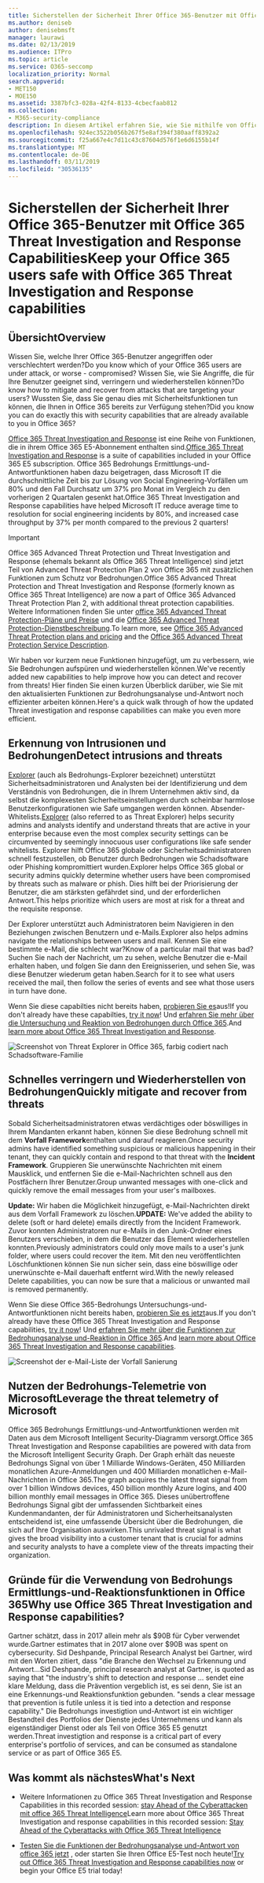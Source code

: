 ```yaml
---
title: Sicherstellen der Sicherheit Ihrer Office 365-Benutzer mit Office 365 Threat Investigation and Response Capabilities
ms.author: deniseb
author: denisebmsft
manager: laurawi
ms.date: 02/13/2019
ms.audience: ITPro
ms.topic: article
ms.service: O365-seccomp
localization_priority: Normal
search.appverid:
- MET150
- MOE150
ms.assetid: 3387bfc3-028a-42f4-8133-4cbecfaab812
ms.collection:
- M365-security-compliance
description: In diesem Artikel erfahren Sie, wie Sie mithilfe von Office 365 Bedrohungs Ermittlungs-und-Reaktionsfunktionen Ihre Organisation Eindringlinge und Bedrohungen erkennen und schnell die Bedrohungen verringern und wiederherstellen können.
ms.openlocfilehash: 924ec3522b056b267f5e8af394f380aaff8392a2
ms.sourcegitcommit: f25a667e4c7d11c43c87604d576f1e6d6155b14f
ms.translationtype: MT
ms.contentlocale: de-DE
ms.lasthandoff: 03/11/2019
ms.locfileid: "30536135"
---
```

# <a name="keep-your-office-365-users-safe-with-office-365-threat-investigation-and-response-capabilities"></a><span data-ttu-id="88f61-103">Sicherstellen der Sicherheit Ihrer Office 365-Benutzer mit Office 365 Threat Investigation and Response Capabilities</span><span class="sxs-lookup"><span data-stu-id="88f61-103">Keep your Office 365 users safe with Office 365 Threat Investigation and Response capabilities</span></span>

## <a name="overview"></a><span data-ttu-id="88f61-104">Übersicht</span><span class="sxs-lookup"><span data-stu-id="88f61-104">Overview</span></span>

<span data-ttu-id="88f61-105">Wissen Sie, welche Ihrer Office 365-Benutzer angegriffen oder verschlechtert werden?</span><span class="sxs-lookup"><span data-stu-id="88f61-105">Do you know which of your Office 365 users are under attack, or worse - compromised?</span></span> <span data-ttu-id="88f61-106">Wissen Sie, wie Sie Angriffe, die für Ihre Benutzer geeignet sind, verringern und wiederherstellen können?</span><span class="sxs-lookup"><span data-stu-id="88f61-106">Do know how to mitigate and recover from attacks that are targeting your users?</span></span> <span data-ttu-id="88f61-107">Wussten Sie, dass Sie genau dies mit Sicherheitsfunktionen tun können, die Ihnen in Office 365 bereits zur Verfügung stehen?</span><span class="sxs-lookup"><span data-stu-id="88f61-107">Did you know you can do exactly this with security capabilities that are already available to you in Office 365?</span></span> 
  
<span data-ttu-id="88f61-108">[Office 365 Threat Investigation and Response](office-365-ti.md) ist eine Reihe von Funktionen, die in ihrem Office 365 E5-Abonnement enthalten sind.</span><span class="sxs-lookup"><span data-stu-id="88f61-108">[Office 365 Threat Investigation and Response](office-365-ti.md) is a suite of capabilities included in your Office 365 E5 subscription.</span></span> <span data-ttu-id="88f61-109">Office 365 Bedrohungs Ermittlungs-und-Antwortfunktionen haben dazu beigetragen, dass Microsoft IT die durchschnittliche Zeit bis zur Lösung von Social Engineering-Vorfällen um 80% und den Fall Durchsatz um 37% pro Monat im Vergleich zu den vorherigen 2 Quartalen gesenkt hat.</span><span class="sxs-lookup"><span data-stu-id="88f61-109">Office 365 Threat Investigation and Response capabilities have helped Microsoft IT reduce average time to resolution for social engineering incidents by 80%, and increased case throughput by 37% per month compared to the previous 2 quarters!</span></span> 

> [!IMPORTANT]
> <span data-ttu-id="88f61-110">Office 365 Advanced Threat Protection und Threat Investigation and Response (ehemals bekannt als Office 365 Threat Intelligence) sind jetzt Teil von Advanced Threat Protection Plan 2 von Office 365 mit zusätzlichen Funktionen zum Schutz vor Bedrohungen.</span><span class="sxs-lookup"><span data-stu-id="88f61-110">Office 365 Advanced Threat Protection and Threat Investigation and Response (formerly known as Office 365 Threat Intelligence) are now a part of Office 365 Advanced Threat Protection Plan 2, with additional threat protection capabilities.</span></span> <span data-ttu-id="88f61-111">Weitere Informationen finden Sie unter [office 365 Advanced Threat Protection-Pläne und Preise](https://products.office.com/exchange/advance-threat-protection) und die [Office 365 Advanced Threat Protection-Dienstbeschreibung](https://docs.microsoft.com/office365/servicedescriptions/office-365-advanced-threat-protection-service-description).</span><span class="sxs-lookup"><span data-stu-id="88f61-111">To learn more, see [Office 365 Advanced Threat Protection plans and pricing](https://products.office.com/exchange/advance-threat-protection) and the [Office 365 Advanced Threat Protection Service Description](https://docs.microsoft.com/office365/servicedescriptions/office-365-advanced-threat-protection-service-description).</span></span>
  
<span data-ttu-id="88f61-112">Wir haben vor kurzem neue Funktionen hinzugefügt, um zu verbessern, wie Sie Bedrohungen aufspüren und wiederherstellen können.</span><span class="sxs-lookup"><span data-stu-id="88f61-112">We've recently added new capabilities to help improve how you can detect and recover from threats!</span></span> <span data-ttu-id="88f61-113">Hier finden Sie einen kurzen Überblick darüber, wie Sie mit den aktualisierten Funktionen zur Bedrohungsanalyse und-Antwort noch effizienter arbeiten können.</span><span class="sxs-lookup"><span data-stu-id="88f61-113">Here's a quick walk through of how the updated Threat investigation and response capabilities can make you even more efficient.</span></span>
  
## <a name="detect-intrusions-and-threats"></a><span data-ttu-id="88f61-114">Erkennung von Intrusionen und Bedrohungen</span><span class="sxs-lookup"><span data-stu-id="88f61-114">Detect intrusions and threats</span></span>

<span data-ttu-id="88f61-115">[Explorer](use-explorer-in-security-and-compliance.md) (auch als Bedrohungs-Explorer bezeichnet) unterstützt Sicherheitsadministratoren und Analysten bei der Identifizierung und dem Verständnis von Bedrohungen, die in Ihrem Unternehmen aktiv sind, da selbst die komplexesten Sicherheitseinstellungen durch scheinbar harmlose Benutzerkonfigurationen wie Safe umgangen werden können. Absender-Whitelists.</span><span class="sxs-lookup"><span data-stu-id="88f61-115">[Explorer](use-explorer-in-security-and-compliance.md) (also referred to as Threat Explorer) helps security admins and analysts identify and understand threats that are active in your enterprise because even the most complex security settings can be circumvented by seemingly innocuous user configurations like safe sender whitelists.</span></span> <span data-ttu-id="88f61-116">Explorer hilft Office 365 globale oder Sicherheitsadministratoren schnell festzustellen, ob Benutzer durch Bedrohungen wie Schadsoftware oder Phishing kompromittiert wurden.</span><span class="sxs-lookup"><span data-stu-id="88f61-116">Explorer helps Office 365 global or security admins quickly determine whether users have been compromised by threats such as malware or phish.</span></span> <span data-ttu-id="88f61-117">Dies hilft bei der Priorisierung der Benutzer, die am stärksten gefährdet sind, und der erforderlichen Antwort.</span><span class="sxs-lookup"><span data-stu-id="88f61-117">This helps prioritize which users are most at risk for a threat and the requisite response.</span></span> 
  
<span data-ttu-id="88f61-118">Der Explorer unterstützt auch Administratoren beim Navigieren in den Beziehungen zwischen Benutzern und e-Mails.</span><span class="sxs-lookup"><span data-stu-id="88f61-118">Explorer also helps admins navigate the relationships between users and mail.</span></span> <span data-ttu-id="88f61-119">Kennen Sie eine bestimmte e-Mail, die schlecht war?</span><span class="sxs-lookup"><span data-stu-id="88f61-119">Know of a particular mail that was bad?</span></span> <span data-ttu-id="88f61-120">Suchen Sie nach der Nachricht, um zu sehen, welche Benutzer die e-Mail erhalten haben, und folgen Sie dann den Ereignisserien, und sehen Sie, was diese Benutzer wiederum getan haben.</span><span class="sxs-lookup"><span data-stu-id="88f61-120">Search for it to see what users received the mail, then follow the series of events and see what those users in turn have done.</span></span>

<span data-ttu-id="88f61-121">Wenn Sie diese capabilties nicht bereits haben, [probieren Sie es](https://aka.ms/tryo365threatintel3)aus!</span><span class="sxs-lookup"><span data-stu-id="88f61-121">If you don't already have these capabilties, [try it now](https://aka.ms/tryo365threatintel3)!</span></span> <span data-ttu-id="88f61-122">Und [erfahren Sie mehr über die Untersuchung und Reaktion von Bedrohungen durch Office 365](https://aka.ms/readmoreabouto365threatintel).</span><span class="sxs-lookup"><span data-stu-id="88f61-122">And [learn more about Office 365 Threat Investigation and Response](https://aka.ms/readmoreabouto365threatintel).</span></span>
  
![Screenshot von Threat Explorer in Office 365, farbig codiert nach Schadsoftware-Familie](media/591338dd-252a-437d-b5f2-87aa42e74b0c.png)
  
## <a name="quickly-mitigate-and-recover-from-threats"></a><span data-ttu-id="88f61-124">Schnelles verringern und Wiederherstellen von Bedrohungen</span><span class="sxs-lookup"><span data-stu-id="88f61-124">Quickly mitigate and recover from threats</span></span>

<span data-ttu-id="88f61-125">Sobald Sicherheitsadministratoren etwas verdächtiges oder böswilliges in Ihrem Mandanten erkannt haben, können Sie diese Bedrohung schnell mit dem **Vorfall Framework**enthalten und darauf reagieren.</span><span class="sxs-lookup"><span data-stu-id="88f61-125">Once security admins have identified something suspicious or malicious happening in their tenant, they can quickly contain and respond to that threat with the **Incident Framework**.</span></span> <span data-ttu-id="88f61-126">Gruppieren Sie unerwünschte Nachrichten mit einem Mausklick, und entfernen Sie die e-Mail-Nachrichten schnell aus den Postfächern Ihrer Benutzer.</span><span class="sxs-lookup"><span data-stu-id="88f61-126">Group unwanted messages with one-click and quickly remove the email messages from your user's mailboxes.</span></span> 
  
 <span data-ttu-id="88f61-127">**Update:** Wir haben die Möglichkeit hinzugefügt, e-Mail-Nachrichten direkt aus dem Vorfall Framework zu löschen.</span><span class="sxs-lookup"><span data-stu-id="88f61-127">**UPDATE:** We've added the ability to delete (soft or hard delete) emails directly from the Incident Framework.</span></span> <span data-ttu-id="88f61-128">Zuvor konnten Administratoren nur e-Mails in den Junk-Ordner eines Benutzers verschieben, in dem die Benutzer das Element wiederherstellen konnten.</span><span class="sxs-lookup"><span data-stu-id="88f61-128">Previously administrators could only move mails to a user's junk folder, where users could recover the item.</span></span> <span data-ttu-id="88f61-129">Mit den neu veröffentlichten Löschfunktionen können Sie nun sicher sein, dass eine böswillige oder unerwünschte e-Mail dauerhaft entfernt wird.</span><span class="sxs-lookup"><span data-stu-id="88f61-129">With the newly released Delete capabilities, you can now be sure that a malicious or unwanted mail is removed permanently.</span></span> 
  
<span data-ttu-id="88f61-130">Wenn Sie diese Office 365-Bedrohungs Untersuchungs-und-Antwortfunktionen nicht bereits haben, [probieren Sie es jetzt](https://aka.ms/tryo365threatintel3)aus.</span><span class="sxs-lookup"><span data-stu-id="88f61-130">If you don't already have these Office 365 Threat Investigation and Response capabilities, [try it now](https://aka.ms/tryo365threatintel3)!</span></span> <span data-ttu-id="88f61-131">Und [erfahren Sie mehr über die Funktionen zur Bedrohungsanalyse und-Reaktion in Office 365](https://aka.ms/readmoreabouto365threatintel).</span><span class="sxs-lookup"><span data-stu-id="88f61-131">And [learn more about Office 365 Threat Investigation and Response capabilities](https://aka.ms/readmoreabouto365threatintel).</span></span>
  
![Screenshot der e-Mail-Liste der Vorfall Sanierung](media/9d8452d3-d8d2-4b26-81f9-76396e08dd17.png)
  
## <a name="leverage-the-threat-telemetry-of-microsoft"></a><span data-ttu-id="88f61-133">Nutzen der Bedrohungs-Telemetrie von Microsoft</span><span class="sxs-lookup"><span data-stu-id="88f61-133">Leverage the threat telemetry of Microsoft</span></span>

<span data-ttu-id="88f61-134">Office 365 Bedrohungs Ermittlungs-und-Antwortfunktionen werden mit Daten aus dem Microsoft Intelligent Security-Diagramm versorgt.</span><span class="sxs-lookup"><span data-stu-id="88f61-134">Office 365 Threat Investigation and Response capabilities are powered with data from the Microsoft Intelligent Security Graph.</span></span> <span data-ttu-id="88f61-135">Der Graph erhält das neueste Bedrohungs Signal von über 1 Milliarde Windows-Geräten, 450 Milliarden monatlichen Azure-Anmeldungen und 400 Milliarden monatlichen e-Mail-Nachrichten in Office 365.</span><span class="sxs-lookup"><span data-stu-id="88f61-135">The graph acquires the latest threat signal from over 1 billion Windows devices, 450 billion monthly Azure logins, and 400 billion monthly email messages in Office 365.</span></span> <span data-ttu-id="88f61-136">Dieses unübertroffene Bedrohungs Signal gibt der umfassenden Sichtbarkeit eines Kundenmandanten, der für Administratoren und Sicherheitsanalysten entscheidend ist, eine umfassende Übersicht über die Bedrohungen, die sich auf Ihre Organisation auswirken.</span><span class="sxs-lookup"><span data-stu-id="88f61-136">This unrivaled threat signal is what gives the broad visibility into a customer tenant that is crucial for admins and security analysts to have a complete view of the threats impacting their organization.</span></span> 
  
   
## <a name="why-use-office-365-threat-investigation-and-response-capabilities"></a><span data-ttu-id="88f61-137">Gründe für die Verwendung von Bedrohungs Ermittlungs-und-Reaktionsfunktionen in Office 365</span><span class="sxs-lookup"><span data-stu-id="88f61-137">Why use Office 365 Threat Investigation and Response capabilities?</span></span>

<span data-ttu-id="88f61-138">Gartner schätzt, dass in 2017 allein mehr als $90B für Cyber verwendet wurde.</span><span class="sxs-lookup"><span data-stu-id="88f61-138">Gartner estimates that in 2017 alone over $90B was spent on cybersecurity.</span></span> <span data-ttu-id="88f61-139">Sid Deshpande, Principal Research Analyst bei Gartner, wird mit den Worten zitiert, dass "die Branche den Wechsel zu Erkennung und Antwort...</span><span class="sxs-lookup"><span data-stu-id="88f61-139">Sid Deshpande, principal research analyst at Gartner, is quoted as saying that "the industry's shift to detection and response …</span></span> <span data-ttu-id="88f61-140">sendet eine klare Meldung, dass die Prävention vergeblich ist, es sei denn, Sie ist an eine Erkennungs-und Reaktionsfunktion gebunden. "</span><span class="sxs-lookup"><span data-stu-id="88f61-140">sends a clear message that prevention is futile unless it is tied into a detection and response capability."</span></span> <span data-ttu-id="88f61-141">Die Bedrohungs investigtion und-Antwort ist ein wichtiger Bestandteil des Portfolios der Dienste jedes Unternehmens und kann als eigenständiger Dienst oder als Teil von Office 365 E5 genutzt werden.</span><span class="sxs-lookup"><span data-stu-id="88f61-141">Threat investigtion and response is a critical part of every enterprise's portfolio of services, and can be consumed as standalone service or as part of Office 365 E5.</span></span>
  
## <a name="whats-next"></a><span data-ttu-id="88f61-142">Was kommt als nächstes</span><span class="sxs-lookup"><span data-stu-id="88f61-142">What's Next</span></span>

- <span data-ttu-id="88f61-143">Weitere Informationen zu Office 365 Threat Investigation and Response Capabilities in this recorded session: [stay Ahead of the Cyberattacken mit office 365 Threat Intelligence](https://myignite.microsoft.com/videos/53723)</span><span class="sxs-lookup"><span data-stu-id="88f61-143">Learn more about Office 365 Threat Investigation and response capabilities  in this recorded session: [Stay Ahead of the Cyberattacks with Office 365 Threat Intelligence](https://myignite.microsoft.com/videos/53723)</span></span>
    
- <span data-ttu-id="88f61-144">[Testen Sie die Funktionen der Bedrohungsanalyse und-Antwort von office 365 jetzt](https://aka.ms/tryo365threatintel3) , oder starten Sie Ihren Office E5-Test noch heute!</span><span class="sxs-lookup"><span data-stu-id="88f61-144">[Try out Office 365 Threat Investigation and Response capabilities now](https://aka.ms/tryo365threatintel3) or begin your Office E5 trial today!</span></span> 
    

